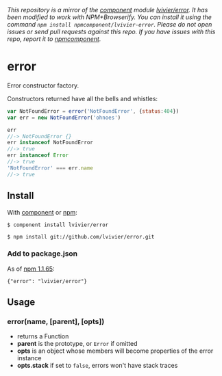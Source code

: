 *This repository is a mirror of the [component](http://component.io) module [lvivier/error](http://github.com/lvivier/error). It has been modified to work with NPM+Browserify. You can install it using the command `npm install npmcomponent/lvivier-error`. Please do not open issues or send pull requests against this repo. If you have issues with this repo, report it to [npmcomponent](https://github.com/airportyh/npmcomponent).*
# error

Error constructor factory.

Constructors returned have all the bells and whistles:

```js
var NotFoundError = error('NotFoundError', {status:404})
var err = new NotFoundError('ohnoes')

err
//-> NotFoundError {}
err instanceof NotFoundError
//-> true
err instanceof Error
//-> true
'NotFoundError' === err.name
//-> true
```

## Install

With [component][1] or [npm][2]:

```
$ component install lvivier/error

$ npm install git://github.com/lvivier/error.git
```

### Add to package.json

As of [npm 1.1.65][3]:

```
{"error": "lvivier/error"}
```

## Usage

### error(name, [parent], [opts])

- returns a Function
- **parent** is the prototype, or `Error` if omitted
- **opts** is an object whose members will become properties of the error instance
- **opts.stack** if set to `false`, errors won't have stack traces


[1]:http://github.com/component/component
[2]:http://npmjs.org/
[3]:https://npmjs.org/doc/json.html#GitHub-URLs